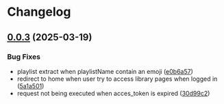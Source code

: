 # Changelog

## [0.0.3](https://github.com/Thomasevano/musickeeper/compare/v0.0.2...v0.0.3) (2025-03-19)


### Bug Fixes

* playlist extract when playlistName contain an emoji ([e0b6a57](https://github.com/Thomasevano/musickeeper/commit/e0b6a57e764806709b13fe08cf7a6e013029b061))
* redirect to home when user try to access library pages when logged in ([5a1a501](https://github.com/Thomasevano/musickeeper/commit/5a1a50121accde1ccd30c01d4ce3e11c577a82ba))
* request not being executed when acces_token is expired ([30d99c2](https://github.com/Thomasevano/musickeeper/commit/30d99c2089640d4be59657717d34bd3a7d8c2d5a))
